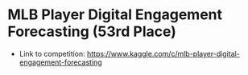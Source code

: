 # MLB Player Digital Engagement Forecasting (53rd Place)

* Link to competition: https://www.kaggle.com/c/mlb-player-digital-engagement-forecasting
